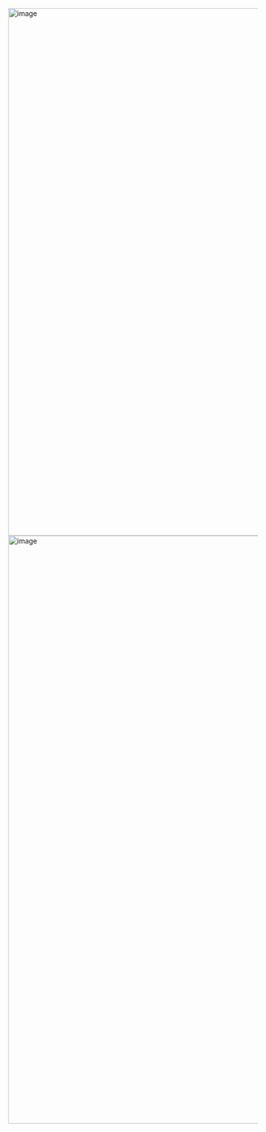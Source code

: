 <img width="1144" height="1064" alt="image" src="https://github.com/user-attachments/assets/55048534-7be4-494a-89ab-839f6d5b1497" />

<img width="1082" height="1186" alt="image" src="https://github.com/user-attachments/assets/6a0685ad-51be-4129-b9bb-c5414a49dc11" />
